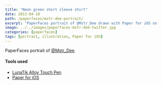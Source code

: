 ```yaml
---
title: "Neon green short sleeve shirt"
date: 2013-04-10
path: /paperfaces/mstr-dee-portrait/
excerpt: "PaperFaces portrait of @Mstr_Dee drawn with Paper for iOS on an iPad."
image: ../../images/paperfaces-mstr-dee-twitter.jpg
categories: [paperfaces]
tags: [portrait, illustration, Paper for iOS]
---
```


PaperFaces portrait of [@Mstr_Dee](https://twitter.com/Mstr_Dee).

#### Tools used

- [LunaTik Alloy Touch Pen](https://www.amazon.com/gp/product/B00821TR7G/ref=as_li_ss_tl?ie=UTF8&tag=mademist-20&linkCode=as2&camp=1789&creative=390957&creativeASIN=B00821TR7G)
- [Paper for iOS](https://paper.bywetransfer.com/)
